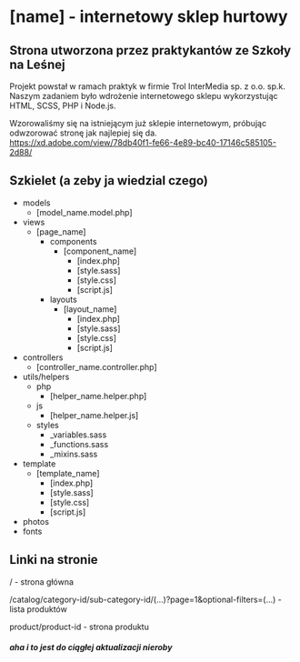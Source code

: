 # [name] - internetowy sklep hurtowy
## Strona utworzona przez praktykantów ze Szkoły na Leśnej

Projekt powstał w ramach praktyk w firmie Trol InterMedia sp. z o.o. sp.k. Naszym zadaniem było wdrożenie internetowego sklepu wykorzystując HTML, SCSS, PHP i Node.js.


Wzorowaliśmy się na istniejącym już sklepie internetowym, próbując odwzorować stronę jak najlepiej się da.
https://xd.adobe.com/view/78db40f1-fe66-4e89-bc40-17146c585105-2d88/

## Szkielet (a zeby ja wiedzial czego)

- models
  - [model_name.model.php]
- views
  - [page_name]
    - components
      - [component_name]
        - [index.php]
        - [style.sass]
        - [style.css]
        - [script.js]
    - layouts
      - [layout_name]
        - [index.php]
        - [style.sass]
        - [style.css]
        - [script.js]
- controllers
  - [controller_name.controller.php]
- utils/helpers
  - php
    - [helper_name.helper.php]
  - js
    - [helper_name.helper.js]
  - styles
    - _variables.sass
    - _functions.sass
    - _mixins.sass
- template
  - [template_name]
    - [index.php]
    - [style.sass]
    - [style.css]
    - [script.js]
- photos
- fonts

##  Linki na stronie

/ - strona główna

/catalog/category-id/sub-category-id/(...)?page=1&optional-filters=(...) - lista produktów

product/product-id - strona produktu



##### aha i to jest do ciągłej aktualizacji nieroby